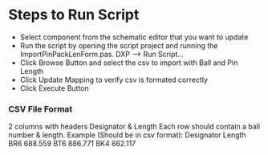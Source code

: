 # Steps to Run Script
- Select component from the schematic editor that you want to update
- Run the script by opening the script project and running the ImportPinPackLenForm.pas. DXP --> Run Script...
- Click Browse Button and select the csv to import with Ball and Pin Length
- Click Update Mapping to verify csv is formated correctly
- Click Execute Button

### CSV File Format
2 columns with headers Designator & Length
Each row should contain a ball number & length.
Example (Should be in csv format):
Designator	Length
BR6			688.559
BT6			886.771
BK4			862.117
